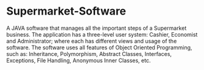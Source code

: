 # Supermarket-Software
A JAVA software that manages all the important steps of a Supermarket business. The application has a three-level user system: Cashier, Economist and Administrator; where each has different views and usage of the software. The software uses all features of Object Oriented Programming, such as: Inheritance, Polymorphism, Abstract Classes, Interfaces, Exceptions, File Handling, Anonymous Inner Classes, etc.
